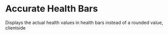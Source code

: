 # Accurate Health Bars

Displays the actual health values in health bars instead of a rounded value, clientside